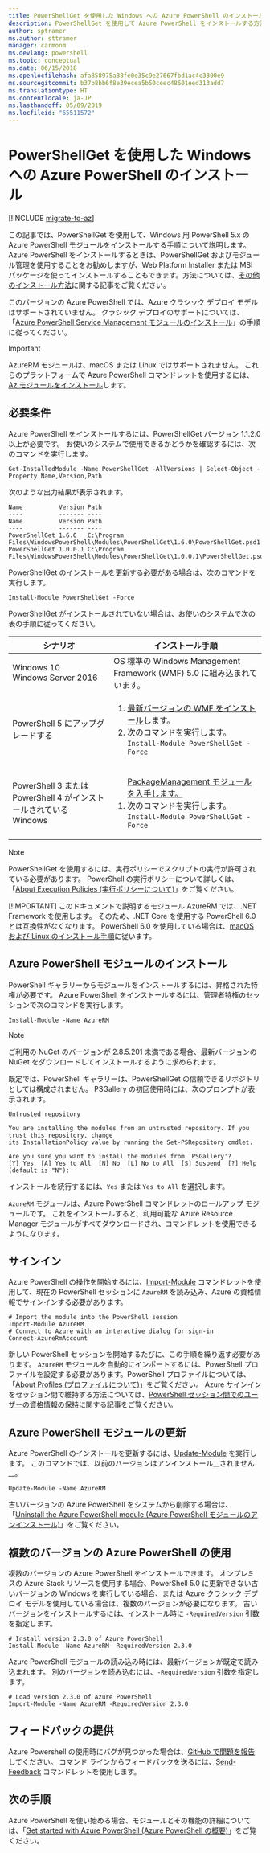 ```yaml
---
title: PowerShellGet を使用した Windows への Azure PowerShell のインストール
description: PowerShellGet を使用して Azure PowerShell をインストールする方法
author: sptramer
ms.author: sttramer
manager: carmonm
ms.devlang: powershell
ms.topic: conceptual
ms.date: 06/15/2018
ms.openlocfilehash: afa858975a38fe0e35c9e27667fbd1ac4c3300e9
ms.sourcegitcommit: b37b8bb6f8e39ecea5b50ceec48601eed313add7
ms.translationtype: HT
ms.contentlocale: ja-JP
ms.lasthandoff: 05/09/2019
ms.locfileid: "65511572"
---
```

# <a name="install-azure-powershell-on-windows-with-powershellget"></a>PowerShellGet を使用した Windows への Azure PowerShell のインストール

[!INCLUDE [migrate-to-az](../includes/migrate-to-az.md)]

この記事では、PowerShellGet を使用して、Windows 用 PowerShell 5.x の Azure PowerShell モジュールをインストールする手順について説明します。 Azure PowerShell をインストールするときは、PowerShellGet およびモジュール管理を使用することをお勧めしますが、Web Platform Installer または MSI パッケージを使ってインストールすることもできます。方法については、[その他のインストール方法](other-install.md)に関する記事をご覧ください。

このバージョンの Azure PowerShell では、Azure クラシック デプロイ モデルはサポートされていません。 クラシック デプロイのサポートについては、「[Azure PowerShell Service Management モジュールのインストール](/powershell/azure/servicemanagement/install-azure-ps)」の手順に従ってください。

> [!IMPORTANT]
> AzureRM モジュールは、macOS または Linux ではサポートされません。 これらのプラットフォームで Azure PowerShell コマンドレットを使用するには、[Az モジュールをインストール](/powershell/azure/install-az-ps)します。

## <a name="requirements"></a>必要条件

Azure PowerShell をインストールするには、PowerShellGet バージョン 1.1.2.0 以上が必要です。 お使いのシステムで使用できるかどうかを確認するには、次のコマンドを実行します。

```powershell-interactive
Get-InstalledModule -Name PowerShellGet -AllVersions | Select-Object -Property Name,Version,Path
```

次のような出力結果が表示されます。

```output
Name          Version Path
----          ------- ----
Name          Version Path
----          ------- ----
PowerShellGet 1.6.0   C:\Program Files\WindowsPowerShell\Modules\PowerShellGet\1.6.0\PowerShellGet.psd1
PowerShellGet 1.0.0.1 C:\Program Files\WindowsPowerShell\Modules\PowerShellGet\1.0.0.1\PowerShellGet.psd1
```

PowerShellGet のインストールを更新する必要がある場合は、次のコマンドを実行します。

```powershell-interactive
Install-Module PowerShellGet -Force
```

PowerShellGet がインストールされていない場合は、お使いのシステムで次の表の手順に従ってください。

|シナリオ|インストール手順|
|---|---|
|Windows 10<br/>Windows Server 2016|OS 標準の Windows Management Framework (WMF) 5.0 に組み込まれています。|
|PowerShell 5 にアップグレードする| <ol><li>[最新バージョンの WMF をインストール](https://www.microsoft.com/en-us/download/details.aspx?id=54616)します。</li><li>次のコマンドを実行します。<br/>```Install-Module PowerShellGet -Force```</li></ol>|
|PowerShell 3 または PowerShell 4 がインストールされている Windows|<ol><il>[PackageManagement モジュールを入手します。](http://go.microsoft.com/fwlink/?LinkID=746217)</il><li>次のコマンドを実行します。<br/>```Install-Module PowerShellGet -Force```</li></ol>|

> [!NOTE]
> PowerShellGet を使用するには、実行ポリシーでスクリプトの実行が許可されている必要があります。 PowerShell の実行ポリシーについて詳しくは、「[About Execution Policies (実行ポリシーについて)](/powershell/module/microsoft.powershell.core/about/about_execution_policies)」をご覧ください。
>
> [!IMPORTANT]
> このドキュメントで説明するモジュール AzureRM では、.NET Framework を使用します。 そのため、.NET Core を使用する PowerShell 6.0 とは互換性がなくなります。 PowerShell 6.0 を使用している場合は、[macOS および Linux のインストール手順](install-azurermps-maclinux.md)に従います。

## <a name="install-the-azure-powershell-module"></a>Azure PowerShell モジュールのインストール

PowerShell ギャラリーからモジュールをインストールするには、昇格された特権が必要です。 Azure PowerShell をインストールするには、管理者特権のセッションで次のコマンドを実行します。

```powershell-interactive
Install-Module -Name AzureRM
```

> [!NOTE]
> ご利用の NuGet のバージョンが 2.8.5.201 未満である場合、最新バージョンの NuGet をダウンロードしてインストールするように求められます。

既定では、PowerShell ギャラリーは、PowerShellGet の信頼できるリポジトリとしては構成されません。 PSGallery の初回使用時には、次のプロンプトが表示されます。

```output
Untrusted repository

You are installing the modules from an untrusted repository. If you trust this repository, change
its InstallationPolicy value by running the Set-PSRepository cmdlet.

Are you sure you want to install the modules from 'PSGallery'?
[Y] Yes  [A] Yes to All  [N] No  [L] No to All  [S] Suspend  [?] Help (default is "N"):
```

インストールを続行するには、`Yes` または `Yes to All` を選択します。

`AzureRM` モジュールは、Azure PowerShell コマンドレットのロールアップ モジュールです。 これをインストールすると、利用可能な Azure Resource Manager モジュールがすべてダウンロードされ、コマンドレットを使用できるようになります。

## <a name="sign-in"></a>サインイン

Azure PowerShell の操作を開始するには、[Import-Module](/powershell/module/Microsoft.PowerShell.Core/Import-Module) コマンドレットを使用して、現在の PowerShell セッションに `AzureRM` を読み込み、Azure の資格情報でサインインする必要があります。

```powershell-interactive
# Import the module into the PowerShell session
Import-Module AzureRM
# Connect to Azure with an interactive dialog for sign-in
Connect-AzureRmAccount
```

新しい PowerShell セッションを開始するたびに、この手順を繰り返す必要があります。 `AzureRM` モジュールを自動的にインポートするには、PowerShell プロファイルを設定する必要があります。PowerShell プロファイルについては、「[About Profiles (プロファイルについて)](/powershell/module/microsoft.powershell.core/about/about_profiles)」をご覧ください。
Azure サインインをセッション間で維持する方法については、[PowerShell セッション間でのユーザーの資格情報の保持](context-persistence.md)に関する記事をご覧ください。

## <a name="update-the-azure-powershell-module"></a>Azure PowerShell モジュールの更新

Azure PowerShell のインストールを更新するには、[Update-Module](/powershell/module/powershellget/update-module) を実行します。 このコマンドでは、以前のバージョンはアンインストール__されません__。

```powershell-interactive
Update-Module -Name AzureRM
```

古いバージョンの Azure PowerShell をシステムから削除する場合は、「[Uninstall the Azure PowerShell module (Azure PowerShell モジュールのアンインストール)](uninstall-azurerm-ps.md)」をご覧ください。

## <a name="use-multiple-versions-of-azure-powershell"></a>複数のバージョンの Azure PowerShell の使用

複数のバージョンの Azure PowerShell をインストールできます。 オンプレミスの Azure Stack リソースを使用する場合、PowerShell 5.0 に更新できない古いバージョンの Windows を実行している場合、または Azure クラシック デプロイ モデルを使用している場合は、複数のバージョンが必要になります。 古いバージョンをインストールするには、インストール時に `-RequiredVersion` 引数を指定します。

```powershell-interactive
# Install version 2.3.0 of Azure PowerShell
Install-Module -Name AzureRM -RequiredVersion 2.3.0
```

Azure PowerShell モジュールの読み込み時には、最新バージョンが既定で読み込まれます。 別のバージョンを読み込むには、`-RequiredVersion` 引数を指定します。

```powershell-interactive
# Load version 2.3.0 of Azure PowerShell
Import-Module -Name AzureRM -RequiredVersion 2.3.0
```

## <a name="provide-feedback"></a>フィードバックの提供

Azure Powershell の使用時にバグが見つかった場合は、[GitHub で問題を報告](https://github.com/Azure/azure-powershell/issues)してください。
コマンド ラインからフィードバックを送るには、[Send-Feedback](/powershell/module/azurerm.profile/send-feedback) コマンドレットを使用します。

## <a name="next-steps"></a>次の手順

Azure PowerShell を使い始める場合、モジュールとその機能の詳細については、「[Get started with Azure PowerShell (Azure PowerShell の概要)](get-started-azureps.md)」をご覧ください。
